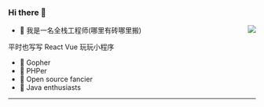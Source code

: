 ### Hi there 👋

<img align="right" src="https://github-readme-stats.vercel.app/api?username=Zzhenping&count_private=true&show_icons=true&theme=radicalhide_title=true&show_icons=true" />

* 👯 我是一名全栈工程师(哪里有砖哪里搬)

平时也写写 React Vue 玩玩小程序

* 🔭 Gopher
* 🔭 PHPer
* 🌱 Open source fancier
* 🌱 Java enthusiasts

***
